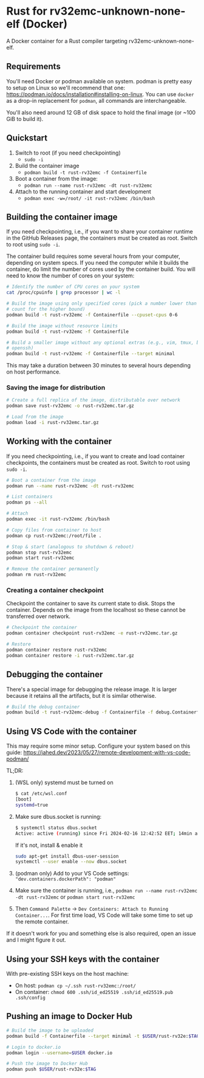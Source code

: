 # Rust for rv32emc-unknown-none-elf (Docker)

A Docker container for a Rust compiler targeting rv32emc-unknown-none-elf.

## Requirements

You'll need Docker or podman available on system. podman is pretty easy to setup
on Linux so we'll recommend that one:
<https://podman.io/docs/installation#installing-on-linux>. You can use `docker`
as a drop-in replacement for `podman`, all commands are interchangeable.

You'll also need around 12 GB of disk space to hold the final image (or ~100 GiB
to build it).

## Quickstart

1. Switch to root (if you need checkpointing)
    * `sudo -i`
1. Build the container image
    * `podman build -t rust-rv32emc -f Containerfile`
1. Boot a container from the image:
    * `podman run --name rust-rv32emc -dt rust-rv32emc`
1. Attach to the running container and start development
    * `podman exec -w=/root/ -it rust-rv32emc /bin/bash`

## Building the container image

If you need checkpointing, i.e., if you want to share your container runtime in
the GitHub Releases page, the containers must be created as root. Switch to root
using `sudo -i`.

The container build requires some several hours from your computer, depending on
system specs. If you need the computer while it builds the container, do limit
the number of cores used by the container build. You will need to know the
number of cores on your system:

```sh
# Identify the number of CPU cores on your system
cat /proc/cpuinfo | grep processor | wc -l
```

```sh
# Build the image using only specified cores (pick a number lower than your core
# count for the higher bound)
podman build -t rust-rv32emc -f Containerfile --cpuset-cpus 0-6

# Build the image without resource limits
podman build -t rust-rv32emc -f Containerfile

# Build a smaller image without any optional extras (e.g., vim, tmux, binutils,
# openssh)
podman build -t rust-rv32emc -f Containerfile --target minimal
```

This may take a duration between 30 minutes to several hours depending on host
performance.

### Saving the image for distribution

```sh
# Create a full replica of the image, distributable over network
podman save rust-rv32emc -o rust-rv32emc.tar.gz

# Load from the image
podman load -i rust-rv32emc.tar.gz
```

## Working with the container

If you need checkpointing, i.e., if you want to create and load container
checkpoints, the containers must be created as root. Switch to root using `sudo
-i`.

```sh
# Boot a container from the image
podman run --name rust-rv32emc -dt rust-rv32emc

# List containers
podman ps --all

# Attach
podman exec -it rust-rv32emc /bin/bash

# Copy files from container to host
podman cp rust-rv32emc:/root/file .

# Stop & start (analogous to shutdown & reboot)
podman stop rust-rv32emc
podman start rust-rv32emc

# Remove the container permanently
podman rm rust-rv32emc
```

### Creating a container checkpoint

Checkpoint the container to save its current state to disk. Stops the container.
Depends on the image from the localhost so these cannot be transferred over
network.

```sh
# Checkpoint the container
podman container checkpoint rust-rv32emc -e rust-rv32emc.tar.gz

# Restore
podman container restore rust-rv32emc
podman container restore -i rust-rv32emc.tar.gz
```

## Debugging the container

There's a special image for debugging the release image. It is larger because it
retains all the artifacts, but it is similar otherwise.

```sh
# Build the debug container
podman build -t rust-rv32emc-debug -f Containerfile -f debug.Containerfile
```

## Using VS Code with the container

This may require some minor setup. Configure your system based on this guide:
<https://jahed.dev/2023/05/27/remote-development-with-vs-code-podman/>

TL;DR:

1. (WSL only) systemd must be turned on

    ```sh
    $ cat /etc/wsl.conf
    [boot]
    systemd=true
    ```

2. Make sure dbus.socket is running:

    ```sh
    $ systemctl status dbus.socket
    Active: active (running) since Fri 2024-02-16 12:42:52 EET; 14min ago
    ```

    If it's not, install & enable it

    ```sh
    sudo apt-get install dbus-user-session
    systemctl --user enable --now dbus.socket
    ```

3. (podman only) Add to your VS Code settings: `"dev.containers.dockerPath": "podman"`
4. Make sure the container is running, i.e.,
   `podman run --name rust-rv32emc -dt rust-rv32emc` or `podman start rust-rv32emc`
5. Then `Command Palette` -> `Dev Containers: Attach to Running Container...`.
   For first time load, VS Code will take some time to set up the remote
   container.

If it doesn't work for you and something else is also required, open an issue
and I might figure it out.

## Using your SSH keys with the container

With pre-existing SSH keys on the host machine:

* On host: `podman cp ~/.ssh rust-rv32emc:/root/`
* On container: `chmod 600 .ssh/id_ed25519 .ssh/id_ed25519.pub .ssh/config`

## Pushing an image to Docker Hub

```sh
# Build the image to be uploaded
podman build -f Containerfile --target minimal -t $USER/rust-rv32e:$TAG .

# Login to docker.io
podman login --username=$USER docker.io

# Push the image to Docker Hub
podman push $USER/rust-rv32e:$TAG
```
